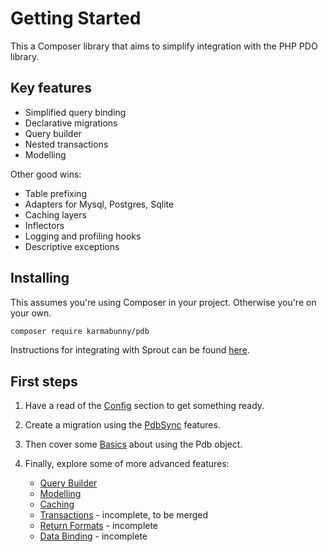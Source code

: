 # Getting Started

This a Composer library that aims to simplify integration with the PHP PDO library.


## Key features

- Simplified query binding
- Declarative migrations
- Query builder
- Nested transactions
- Modelling

Other good wins:

- Table prefixing
- Adapters for Mysql, Postgres, Sqlite
- Caching layers
- Inflectors
- Logging and profiling hooks
- Descriptive exceptions


## Installing

This assumes you're using Composer in your project. Otherwise you're on your own.

```sh
composer require karmabunny/pdb
```

Instructions for integrating with Sprout can be found [here](./static-pdb.md).


## First steps

1. Have a read of the [Config](./config.md) section to get something ready.

2. Create a migration using the [PdbSync](./pdbsync.md) features.

3. Then cover some [Basics](./basics.md) about using the Pdb object.

4. Finally, explore some of more advanced features:

   - [Query Builder](./query-builder.md)
   - [Modelling](./modelling.md)
   - [Caching](./caching.md)
   - [Transactions](./transactions.md) - incomplete, to be merged
   - [Return Formats](./formatting.md) - incomplete
   - [Data Binding](./data-binding.md) - incomplete

